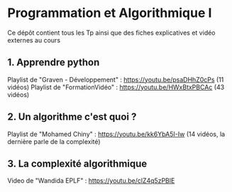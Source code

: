 # Programmation et Algorithmique I

Ce dépôt contient tous les Tp ainsi que des fiches explicatives et vidéo externes au cours

## 1. Apprendre python

Playlist de "Graven - Développement" : https://youtu.be/psaDHhZ0cPs (11 vidéos)
Playlist de "FormationVidéo" : https://youtu.be/HWxBtxPBCAc (43 vidéos)


## 2. Un algorithme c'est quoi ?

Playlist de "Mohamed Chiny" : https://youtu.be/kk6YbA5I-Iw (14 vidéos, la dernière parle de la complexité)

## 3. La complexité algorithmique

Video de "Wandida EPLF" : https://youtu.be/clZ4q5zPBlE

